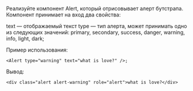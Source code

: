 Реализуйте компонент Alert, который отрисовывает алерт бутстрапа. Компонент принимает на вход два свойства:

text — отображаемый текст
type — тип алерта, может принимать одно из следующих значений: primary, secondary, success, danger, warning, info, light, dark;

Пример использования: <pre> `<Alert type="warning" text="what is love?" />;` </pre>

Вывод: <pre> `<div class="alert alert-warning" role="alert">what is love?</div>` </pre>
